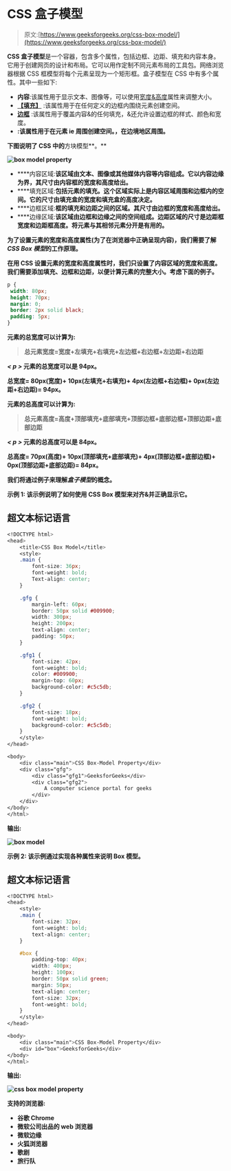 # CSS 盒子模型

> 原文:[https://www.geeksforgeeks.org/css-box-model/](https://www.geeksforgeeks.org/css-box-model/)

**CSS 盒子模型**是一个容器，包含多个属性，包括边框、边距、填充和内容本身。它用于创建网页的设计和布局。它可以用作定制不同元素布局的工具包。网络浏览器根据 CSS 框模型将每个元素呈现为一个矩形框。盒子模型在 CSS 中有多个属性。其中一些如下:

*   **内容**:该属性用于显示文本、图像等，可以使用[宽度&高度](https://www.geeksforgeeks.org/css-height-and-width/)属性来调整大小。
*   [**【填充】**](https://www.geeksforgeeks.org/css-margins-padding/) :该属性用于在任何定义的边框内围绕元素创建空间。
*   [**边框**](https://www.geeksforgeeks.org/css-borders/) :该属性用于覆盖内容&的任何填充，&还允许设置边框的样式、颜色和宽度。
*   [](https://www.geeksforgeeks.org/css-margins-padding/)**:该属性用于在元素 ie 周围创建空间。，在边境地区周围。**

**下图说明了 CSS 中的**方块模型**。**

**![box model property](img/b3a9c65ca8e7481120fba096aa26194c.png)**

*   ****内容区域:**该区域由文本、图像或其他媒体内容等内容组成。它以内容边缘为界，其尺寸由内容框的宽度和高度给出。**
*   ****填充区域:**包括元素的填充。这个区域实际上是内容区域周围和边框内的空间。它的尺寸由填充盒的宽度和填充盒的高度决定。**
*   ****边框区域:**框的填充和边距之间的区域。其尺寸由边框的宽度和高度给出。**
*   ****边缘区域:**该区域由边框和边缘之间的空间组成。边距区域的尺寸是边距框宽度和边距框高度。将元素与其相邻元素分开是有用的。**

**为了设置元素的宽度和高度属性(为了在浏览器中正确呈现内容)，我们需要了解 *CSS Box 模型*的工作原理。**

**在用 CSS 设置元素的宽度和高度属性时，我们只设置了内容区域的宽度和高度。我们需要添加填充、边框和边距，以便计算元素的完整大小。考虑下面的例子。**

```css
p {
 width: 80px;
 height: 70px;
 margin: 0;
 border: 2px solid black;
 padding: 5px;
}
```

**元素的总宽度可以计算为:**

> **总元素宽度=宽度+左填充+右填充+左边框+右边框+左边距+右边距**

***< p >* 元素的总宽度可以是 94px。**

**总宽度= 80px(宽度)+ 10px(左填充+右填充)+ 4px(左边框+右边框)+ 0px(左边距+右边距)= 94px。**

**元素的总高度可以计算为:**

> **总元素高度=高度+顶部填充+底部填充+顶部边框+底部边框+顶部边距+底部边距**

***< p >* 元素的总高度可以是 84px。**

**总高度= 70px(高度)+ 10px(顶部填充+底部填充)+ 4px(顶部边框+底部边框)+ 0px(顶部边距+底部边距)= 84px。**

**我们将通过例子来理解*盒子模型*的概念。**

****示例 1:** 该示例说明了如何使用 CSS Box 模型来对齐&并正确显示它。**

## **超文本标记语言**

```css
<!DOCTYPE html>
<head>
    <title>CSS Box Model</title>
    <style>
    .main {
        font-size: 36px;
        font-weight: bold;
        Text-align: center;
    }

    .gfg {
        margin-left: 60px;
        border: 50px solid #009900;
        width: 300px;
        height: 200px;
        text-align: center;
        padding: 50px;
    }

    .gfg1 {
        font-size: 42px;
        font-weight: bold;
        color: #009900;
        margin-top: 60px;
        background-color: #c5c5db;
    }

    .gfg2 {
        font-size: 18px;
        font-weight: bold;
        background-color: #c5c5db;
    }
    </style>
</head>

<body>
    <div class="main">CSS Box-Model Property</div>
    <div class="gfg">
        <div class="gfg1">GeeksforGeeks</div>
        <div class="gfg2">
            A computer science portal for geeks
        </div>
    </div>
</body>
</html>
```

****输出:****

**![box model](img/4f598df2bbd0cd54a2f61efea6852e83.png)**

****示例 2:** 该示例通过实现各种属性来说明 Box 模型。**

## **超文本标记语言**

```css
<!DOCTYPE html>
<head>
    <style>
    .main {
        font-size: 32px;
        font-weight: bold;
        text-align: center;
    }

    #box {
        padding-top: 40px;
        width: 400px;
        height: 100px;
        border: 50px solid green;
        margin: 50px;
        text-align: center;
        font-size: 32px;
        font-weight: bold;
    }
    </style>
</head>

<body>
    <div class="main">CSS Box-Model Property</div>
    <div id="box">GeeksforGeeks</div>
</body>
</html>
```

****输出:****

**![css box model property](img/1c6af87b27016ac9a45337c07018fa21.png)**

****支持的浏览器:****

*   **谷歌 Chrome**
*   **微软公司出品的 web 浏览器**
*   **微软边缘**
*   **火狐浏览器**
*   **歌剧**
*   **旅行队**